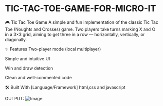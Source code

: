 # TIC-TAC-TOE-GAME-FOR-MICRO-IT
🎮 Tic Tac Toe Game
A simple and fun implementation of the classic Tic Tac Toe (Noughts and Crosses) game. Two players take turns marking X and O in a 3×3 grid, aiming to get three in a row — horizontally, vertically, or diagonally.

✨ Features
Two-player mode (local multiplayer)

Simple and intuitive UI

Win and draw detection

Clean and well-commented code

🛠️ Built With
[Language/Framework] html,css and javascript

OUTPUT:
![Image](https://github.com/user-attachments/assets/dc15bfcb-b378-45c8-b5ca-c42b5ec35102)
